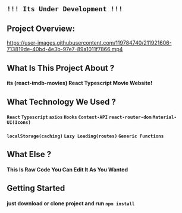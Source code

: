 ## `!!! Its Under Development !!!`

## Project Overview:

https://user-images.githubusercontent.com/119784740/211921606-713819de-40bd-4e3b-97e7-89a1011f7866.mp4

## What Is This Project About ?
#### its (react-imdb-movies) React Typescript Movie Website!

## What Technology We Used ?
#### `React` `Typescript` `axios` `Hooks` `Context-API` `react-router-dom` `Material-UI(Icons)` 
#### `localStorage(caching)` `Lazy Loading(routes)`  `Generic Functions` 

## What Else ?
#### This Is Raw Code You Can Edit It As You Wanted

## Getting Started
#### just download or clone project and run `npm install`



